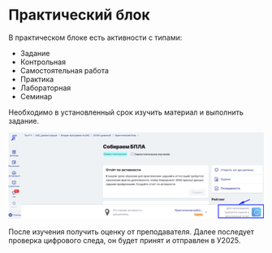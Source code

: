 # Практический блок

В практическом блоке есть активности с типами:

* Задание
* Контрольная
* Самостоятельная работа
* Практика
* Лабораторная
* Семинар

Необходимо в установленный срок изучить материал и выполнить задание.

![](<../.gitbook/assets/image (58).png>)

После изучения получить оценку от преподавателя. Далее последует проверка цифрового следа, он будет принят и отправлен в У2025.
